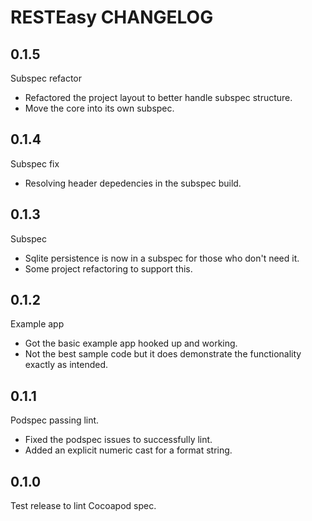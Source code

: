 # RESTEasy CHANGELOG

## 0.1.5

Subspec refactor

- Refactored the project layout to better handle subspec structure.
- Move the core into its own subspec.

## 0.1.4

Subspec fix

- Resolving header depedencies in the subspec build.

## 0.1.3

Subspec

- Sqlite persistence is now in a subspec for those who don't need it. 
- Some project refactoring to support this.

## 0.1.2

Example app

- Got the basic example app hooked up and working.
- Not the best sample code but it does demonstrate the functionality exactly as intended.

## 0.1.1

Podspec passing lint.

- Fixed the podspec issues to successfully lint.
- Added an explicit numeric cast for a format string.

## 0.1.0

Test release to lint Cocoapod spec.
